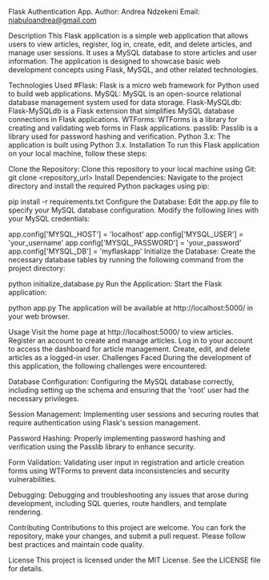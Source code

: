 Flask Authentication App. Author: Andrea Ndzekeni Email: njabuloandrea@gmail.com

Description This Flask application is a simple web application that allows users to view articles, register, log in, create, edit, and delete articles, and manage user sessions. It uses a MySQL database to store articles and user information. The application is designed to showcase basic web development concepts using Flask, MySQL, and other related technologies.

Technologies Used #Flask: Flask is a micro web framework for Python used to build web applications. MySQL: MySQL is an open-source relational database management system used for data storage. Flask-MySQLdb: Flask-MySQLdb is a Flask extension that simplifies MySQL database connections in Flask applications. WTForms: WTForms is a library for creating and validating web forms in Flask applications. passlib: Passlib is a library used for password hashing and verification. Python 3.x: The application is built using Python 3.x. Installation To run this Flask application on your local machine, follow these steps:

Clone the Repository: Clone this repository to your local machine using Git: git clone <repository_url> Install Dependencies: Navigate to the project directory and install the required Python packages using pip:

pip install -r requirements.txt Configure the Database: Edit the app.py file to specify your MySQL database configuration. Modify the following lines with your MySQL credentials:

app.config['MYSQL_HOST'] = 'localhost' app.config['MYSQL_USER'] = 'your_username' app.config['MYSQL_PASSWORD'] = 'your_password' app.config['MYSQL_DB'] = 'myflaskapp' Initialize the Database: Create the necessary database tables by running the following command from the project directory:

python initialize_database.py Run the Application: Start the Flask application:

python app.py The application will be available at http://localhost:5000/ in your web browser.

Usage Visit the home page at http://localhost:5000/ to view articles. Register an account to create and manage articles. Log in to your account to access the dashboard for article management. Create, edit, and delete articles as a logged-in user. Challenges Faced During the development of this application, the following challenges were encountered:

Database Configuration: Configuring the MySQL database correctly, including setting up the schema and ensuring that the 'root' user had the necessary privileges.

Session Management: Implementing user sessions and securing routes that require authentication using Flask's session management.

Password Hashing: Properly implementing password hashing and verification using the Passlib library to enhance security.

Form Validation: Validating user input in registration and article creation forms using WTForms to prevent data inconsistencies and security vulnerabilities.

Debugging: Debugging and troubleshooting any issues that arose during development, including SQL queries, route handlers, and template rendering.

Contributing Contributions to this project are welcome. You can fork the repository, make your changes, and submit a pull request. Please follow best practices and maintain code quality.

License This project is licensed under the MIT License. See the LICENSE file for details.

